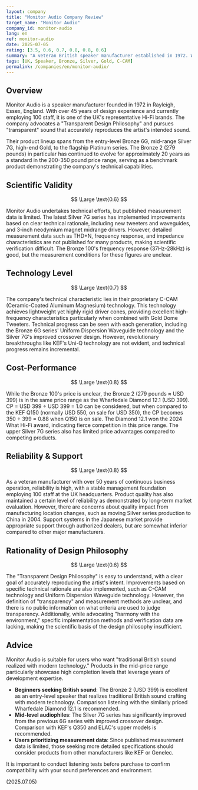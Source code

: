 ```yaml
---
layout: company
title: "Monitor Audio Company Review"
target_name: "Monitor Audio"
company_id: monitor-audio
lang: en
ref: monitor-audio
date: 2025-07-05
rating: [3.5, 0.6, 0.7, 0.8, 0.8, 0.6]
summary: "A veteran British speaker manufacturer established in 1972. With over 45 years of design experience, they cover a wide range of price points through their Bronze, Silver, Gold, and Platinum series. They have a reputation for proprietary technology development centered on C-CAM (Ceramic-Coated Aluminum Magnesium) technology, with particularly strong competitiveness in the mid-price range. However, publication of measurement data is limited, and cost-performance can be inferior compared to other manufacturers' products in the same price range."
tags: [UK, Speaker, Bronze, Silver, Gold, C-CAM]
permalink: /companies/en/monitor-audio/
---
```


## Overview

Monitor Audio is a speaker manufacturer founded in 1972 in Rayleigh, Essex, England. With over 45 years of design experience and currently employing 100 staff, it is one of the UK's representative Hi-Fi brands. The company advocates a "Transparent Design Philosophy" and pursues "transparent" sound that accurately reproduces the artist's intended sound.

Their product lineup spans from the entry-level Bronze 6G, mid-range Silver 7G, high-end Gold, to the flagship Platinum series. The Bronze 2 (279 pounds) in particular has continued to evolve for approximately 20 years as a standard in the 200-350 pound price range, serving as a benchmark product demonstrating the company's technical capabilities.

## Scientific Validity

$$ \Large \text{0.6} $$

Monitor Audio undertakes technical efforts, but published measurement data is limited. The latest Silver 7G series has implemented improvements based on clear technical rationale, including new tweeters and waveguides, and 3-inch neodymium magnet midrange drivers. However, detailed measurement data such as THD+N, frequency response, and impedance characteristics are not published for many products, making scientific verification difficult. The Bronze 100's frequency response (37Hz-28kHz) is good, but the measurement conditions for these figures are unclear.

## Technology Level

$$ \Large \text{0.7} $$

The company's technical characteristic lies in their proprietary C-CAM (Ceramic-Coated Aluminum Magnesium) technology. This technology achieves lightweight yet highly rigid driver cones, providing excellent high-frequency characteristics particularly when combined with Gold Dome Tweeters. Technical progress can be seen with each generation, including the Bronze 6G series' Uniform Dispersion Waveguide technology and the Silver 7G's improved crossover design. However, revolutionary breakthroughs like KEF's Uni-Q technology are not evident, and technical progress remains incremental.

## Cost-Performance

$$ \Large \text{0.8} $$

While the Bronze 100's price is unclear, the Bronze 2 (279 pounds ≈ USD 399) is in the same price range as the Wharfedale Diamond 12.1 (USD 399). CP = USD 399 ÷ USD 399 = 1.0 can be considered, but when compared to the KEF Q150 (normally USD 550, on sale for USD 350), the CP becomes 350 ÷ 399 = 0.88 when Q150 is on sale. The Diamond 12.1 won the 2024 What Hi-Fi award, indicating fierce competition in this price range. The upper Silver 7G series also has limited price advantages compared to competing products.

## Reliability & Support

$$ \Large \text{0.8} $$

As a veteran manufacturer with over 50 years of continuous business operation, reliability is high, with a stable management foundation employing 100 staff at the UK headquarters. Product quality has also maintained a certain level of reliability as demonstrated by long-term market evaluation. However, there are concerns about quality impact from manufacturing location changes, such as moving Silver series production to China in 2004. Support systems in the Japanese market provide appropriate support through authorized dealers, but are somewhat inferior compared to other major manufacturers.

## Rationality of Design Philosophy

$$ \Large \text{0.6} $$

The "Transparent Design Philosophy" is easy to understand, with a clear goal of accurately reproducing the artist's intent. Improvements based on specific technical rationale are also implemented, such as C-CAM technology and Uniform Dispersion Waveguide technology. However, the definition of "transparency" and measurement methods are unclear, and there is no public information on what criteria are used to judge transparency. Additionally, while advocating "harmony with the environment," specific implementation methods and verification data are lacking, making the scientific basis of the design philosophy insufficient.

## Advice

Monitor Audio is suitable for users who want "traditional British sound realized with modern technology." Products in the mid-price range particularly showcase high completion levels that leverage years of development expertise.

- **Beginners seeking British sound**: The Bronze 2 (USD 399) is excellent as an entry-level speaker that realizes traditional British sound crafting with modern technology. Comparison listening with the similarly priced Wharfedale Diamond 12.1 is recommended.
- **Mid-level audiophiles**: The Silver 7G series has significantly improved from the previous 6G series with improved crossover design. Comparison with KEF's Q350 and ELAC's upper models is recommended.
- **Users prioritizing measurement data**: Since published measurement data is limited, those seeking more detailed specifications should consider products from other manufacturers like KEF or Genelec.

It is important to conduct listening tests before purchase to confirm compatibility with your sound preferences and environment.

(2025.07.05)